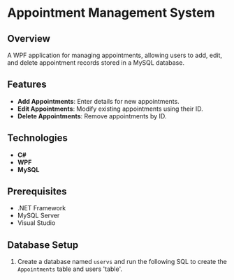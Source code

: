 # Appointment Management System

## Overview
A WPF application for managing appointments, allowing users to add, edit, and delete appointment records stored in a MySQL database.

## Features
- **Add Appointments**: Enter details for new appointments.
- **Edit Appointments**: Modify existing appointments using their ID.
- **Delete Appointments**: Remove appointments by ID.

## Technologies
- **C#**
- **WPF**
- **MySQL**

## Prerequisites
- .NET Framework
- MySQL Server
- Visual Studio

## Database Setup
1. Create a database named `uservs` and run the following SQL to create the `Appointments` table and users 'table'.

